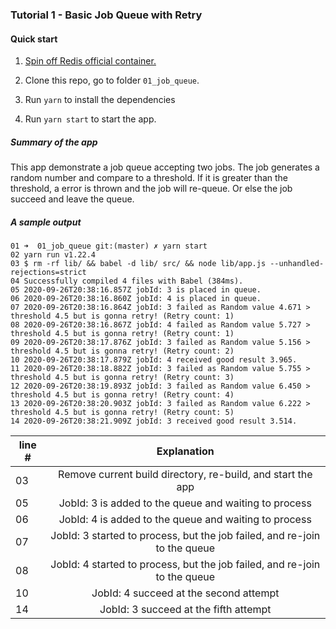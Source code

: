 ### Tutorial 1 - Basic Job Queue with Retry


#### Quick start

1. [Spin off Redis official container.](https://gist.github.com/ng-the-engineer/d1b98a27fab34a4907e7fb9b442bf273)

2. Clone this repo, go to folder `01_job_queue`.

3. Run `yarn` to install the dependencies

4. Run `yarn start` to start the app.

##### Summary of the app
This app demonstrate a job queue accepting two jobs. The job generates a random number and compare to a threshold. If it is greater than the threshold, a error is thrown and the job will re-queue. Or else the job succeed and leave the queue.

##### A sample output
```
01 ➜  01_job_queue git:(master) ✗ yarn start
02 yarn run v1.22.4
03 $ rm -rf lib/ && babel -d lib/ src/ && node lib/app.js --unhandled-rejections=strict
04 Successfully compiled 4 files with Babel (384ms).
05 2020-09-26T20:38:16.857Z jobId: 3 is placed in queue.
06 2020-09-26T20:38:16.860Z jobId: 4 is placed in queue.
07 2020-09-26T20:38:16.864Z jobId: 3 failed as Random value 4.671 > threshold 4.5 but is gonna retry! (Retry count: 1)
08 2020-09-26T20:38:16.867Z jobId: 4 failed as Random value 5.727 > threshold 4.5 but is gonna retry! (Retry count: 1)
09 2020-09-26T20:38:17.876Z jobId: 3 failed as Random value 5.156 > threshold 4.5 but is gonna retry! (Retry count: 2)
10 2020-09-26T20:38:17.879Z jobId: 4 received good result 3.965.
11 2020-09-26T20:38:18.882Z jobId: 3 failed as Random value 5.755 > threshold 4.5 but is gonna retry! (Retry count: 3)
12 2020-09-26T20:38:19.893Z jobId: 3 failed as Random value 6.450 > threshold 4.5 but is gonna retry! (Retry count: 4)
13 2020-09-26T20:38:20.903Z jobId: 3 failed as Random value 6.222 > threshold 4.5 but is gonna retry! (Retry count: 5)
14 2020-09-26T20:38:21.909Z jobId: 3 received good result 3.514.
```

| line #  | Explanation    |
| ------- |:--------------:|
| 03      | Remove current build directory, re-build, and start the app  |
| 05      | JobId: 3 is added to the queue and waiting to process        |
| 06      | JobId: 4 is added to the queue and waiting to process        |
| 07      | JobId: 3 started to process, but the job failed, and re-join to the queue |
| 08      | JobId: 4 started to process, but the job failed, and re-join to the queue |
| 10      | JobId: 4 succeed at the second attempt |
| 14      | JobId: 3 succeed at the fifth attempt |



